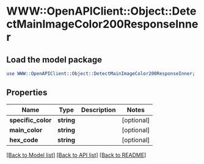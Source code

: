 # WWW::OpenAPIClient::Object::DetectMainImageColor200ResponseInner

## Load the model package
```perl
use WWW::OpenAPIClient::Object::DetectMainImageColor200ResponseInner;
```

## Properties
Name | Type | Description | Notes
------------ | ------------- | ------------- | -------------
**specific_color** | **string** |  | [optional] 
**main_color** | **string** |  | [optional] 
**hex_code** | **string** |  | [optional] 

[[Back to Model list]](../README.md#documentation-for-models) [[Back to API list]](../README.md#documentation-for-api-endpoints) [[Back to README]](../README.md)


